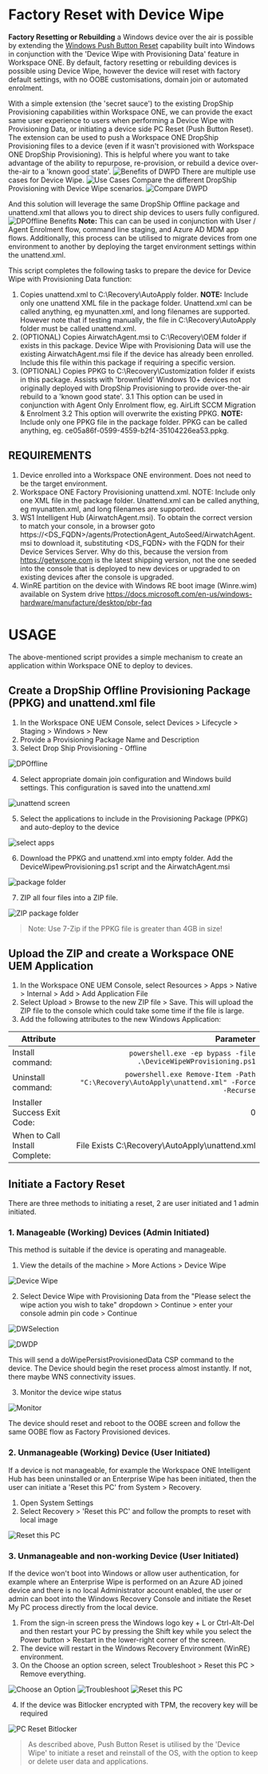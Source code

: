 # Factory Reset with Device Wipe

**Factory Resetting or Rebuilding** a Windows device over the air is possible by extending the [Windows Push Button Reset](https://learn.microsoft.com/en-us/windows-hardware/manufacture/desktop/how-push-button-reset-features-work?view=windows-11) capability built into Windows in conjunction with the 'Device Wipe with Provisioning Data' feature in Workspace ONE. By default, factory resetting or rebuilding devices is possible using Device Wipe, however the device will reset with factory default settings, with no OOBE customisations, domain join or automated enrolment. 

With a simple extension (the 'secret sauce') to the existing DropShip Provisioning capabilities within Workspace ONE, we can provide the exact same user experience to users when performing a Device Wipe with Provisioning Data, or initiating a device side PC Reset (Push Button Reset). The extension can be used to push a Workspace ONE DropShip Provisioning files to a device (even if it wasn't provisioned with Workspace ONE DropShip Provisioning). This is helpful where you want to take advantage of the ability to repurpose, re-provision, or rebuild a device over-the-air to a 'known good state'.
![Benefits of DWPD](/images/Screenshot%202023-05-09%20at%209.31.42%20am.png)
There are multiple use cases for Device Wipe.
![Use Cases](/images/Screenshot%202023-05-09%20at%209.30.01%20am.png)
Compare the different DropShip Provisioning with Device Wipe scenarios.
![Compare DWPD](/images/Screen%20Shot%202022-08-23%20at%208.05.46%20am.png)

And this solution will leverage the same DropShip Offline package and unattend.xml that allows you to direct ship devices to users fully configured.
![DPOffline Benefits](/images/Screenshot%202023-05-09%20at%209.23.23%20am.png)
**Note:** This can can be used in conjunction with User / Agent Enrolment flow, command line staging, and Azure AD MDM app flows. Additionally, this process can be utilised to migrate devices from one environment to another by deploying the target environment settings within the unattend.xml.

This script completes the following tasks to prepare the device for Device Wipe with Provisioning Data function:
1. Copies unattend.xml to C:\Recovery\AutoApply folder. 
**NOTE:** Include only one unattend XML file in the package folder. Unattend.xml can be called anything, eg myunatten.xml, and long filenames are supported. However note that if testing manually, the file in C:\Recovery\AutoApply folder must be called unattend.xml.
2. (OPTIONAL) Copies AirwatchAgent.msi to C:\Recovery\OEM folder if exists in this package. Device Wipe with Provisioning Data will use the existing AirwatchAgent.msi file if the device has already been enrolled. Include this file within this package if requiring a specific version.
3. (OPTIONAL) Copies PPKG to C:\Recovery\Customization folder if exists in this package. Assists with 'brownfield' Windows 10+ devices not originally deployed with DropShip Provisioning to provide over-the-air rebuild to a 'known good state'. 
   3.1 This option can be used in conjunction with Agent Only Enrolment flow, eg. AirLift SCCM Migration & Enrolment
   3.2 This option will overwrite the existing PPKG.
   **NOTE:** Include only one PPKG file in the package folder. PPKG can be called anything, eg. ce05a86f-0599-4559-b2f4-35104226ea53.ppkg.

## REQUIREMENTS
1. Device enrolled into a Workspace ONE environment. Does not need to be the target environment.
2. Workspace ONE Factory Provisioning unattend.xml. 
   NOTE: Include only one XML file in the package folder. Unattend.xml can be called anything, eg myunatten.xml, and long filenames are supported.
3. WS1 Intelligent Hub (AirwatchAgent.msi). To obtain the correct version to match your console, 
   in a browser goto https://<DS_FQDN>/agents/ProtectionAgent_AutoSeed/AirwatchAgent.msi to download it, substituting <DS_FQDN> with the FQDN 
   for their Device Services Server. Why do this, because the version from https://getwsone.com is the latest shipping version, 
   not the one seeded into the console that is deployed to new devices or upgraded to on existing devices after the console is upgraded.
5. WinRE partition on the device with Windows RE boot image (Winre.wim) available on System drive
   https://docs.microsoft.com/en-us/windows-hardware/manufacture/desktop/pbr-faq


# USAGE
The above-mentioned script provides a simple mechanism to create an application within Workspace ONE to deploy to devices.
## Create a DropShip Offline Provisioning Package (PPKG) and unattend.xml file
1. In the Workspace ONE UEM Console, select Devices > Lifecycle > Staging > Windows > New
2. Provide a Provisioning Package Name and Description
3. Select Drop Ship Provisioning - Offline

![DPOffline](/images/image-2023-5-9_9-46-42.png)

4. Select appropriate domain join configuration and Windows build settings. This configuration is saved into the unattend.xml

![unattend screen](/images/image-2023-5-9_9-46-51.png)

5. Select the applications to include in the Provisioning Package (PPKG) and auto-deploy to the device

![select apps](/images/image-2023-5-9_9-46-57.png)

6. Download the PPKG and unattend.xml into empty folder. Add the DeviceWipewProvisioning.ps1 script and the AirwatchAgent.msi

![package folder](/images/image-2023-5-9_9-47-4.png)

7. ZIP all four files into a ZIP file.

![ZIP package folder](/images/image-2023-5-9_9-47-10.png)

> Note: Use 7-Zip if the PPKG file is greater than 4GB in size!

## Upload the ZIP and create a Workspace ONE UEM Application
1. In the Workspace ONE UEM Console, select Resources > Apps > Native > Internal > Add > Add Application File
2. Select Upload > Browse to the new ZIP file > Save. This will upload the ZIP file to the console which could take some time if the file is large.
3. Add the following attributes to the new Windows Application:

Attribute   | Parameter
---   |  ---:
Install command:   |  `powershell.exe -ep bypass -file .\DeviceWipeWProvisioning.ps1`
Uninstall command: |  `powershell.exe Remove-Item -Path "C:\Recovery\AutoApply\unattend.xml" -Force -Recurse`
Installer Success Exit Code:  |  0
When to Call Install Complete:   |  File Exists C:\Recovery\AutoApply\unattend.xml


## Initiate a Factory Reset
There are three methods to initiating a reset, 2 are user initiated and 1 admin initiated.

### 1. Manageable (Working) Devices (Admin Initiated)
This method is suitable if the device is operating and manageable.
1. View the details of the machine > More Actions > Device Wipe

![Device Wipe](/images/Screen%20Shot%202021-10-15%20at%201.53.17%20pm.png)

2. Select Device Wipe with Provisioning Data from the "Please select the wipe action you wish to take" dropdown > Continue > enter your console admin pin code > Continue

![DWSelection](/images/image2022-8-23_8-6-45.png)

![DWDP](/images/Screen%20Shot%202021-10-15%20at%201.53.46%20pm.png)

This will send a doWipePersistProvisionedData CSP command to the device. The Device should begin the reset process almost instantly. If not, there maybe WNS connectivity issues.

3. Monitor the device wipe status

![Monitor](/images/Screen%20Shot%202021-10-15%20at%201.55.22%20pm.png)

The device should reset and reboot to the OOBE screen and follow the same OOBE flow as Factory Provisioned devices.

### 2. Unmanageable (Working) Device (User Initiated)
If a device is not manageable, for example the Workspace ONE Intelligent Hub has been uninstalled or an Enterprise Wipe has been initiated, then the user can initiate a 'Reset this PC' from System > Recovery.
1. Open System Settings
2. Select Recovery > 'Reset this PC' and follow the prompts to reset with local image

![Reset this PC](/images/Screenshot%202023-05-09%20at%2011.53.30%20am.png)

### 3. Unmanageable and non-working Device (User Initiated)
If the device won't boot into Windows or allow user authentication, for example where an Enterprise Wipe is performed on an Azure AD joined device and there is no local Administrator account enabled, the user or admin can boot into the Windows Recovery Console and initiate the Reset My PC process directly from the local device.

1. From the sign-in screen press the Windows logo key + L or Ctrl-Alt-Del and then restart your PC by pressing the Shift key while you select the Power button > Restart in the lower-right corner of the screen.
2. The device will restart in the Windows Recovery Environment (WinRE) environment.
3. On the Choose an option screen, select Troubleshoot > Reset this PC > Remove everything.

![Choose an Option](/images/image-2023-5-9_12-2-46.png) ![Troubleshoot](/images/image-2023-5-9_12-3-12.png) ![Reset this PC](/images/image-2023-5-9_12-3-21.png)

4. If the device was Bitlocker encrypted with TPM, the recovery key will be required

![PC Reset Bitlocker](/images/image-2023-5-9_12-3-30.png)

> As described above, Push Button Reset is utilised by the 'Device Wipe' to initiate a reset and reinstall of the OS, with the option to keep or delete user data and applications.

